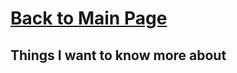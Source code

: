 # [Back to Main Page](https://reecerenninger.github.io/reading-notes/)



## Things I want to know more about